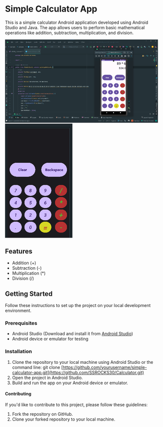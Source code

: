 # Simple Calculator App
This is a simple calculator Android application developed using Android Studio and Java. The app allows users to perform basic mathematical operations like addition, subtraction, multiplication, and division.

<img src="./assets/image2.png"></img>      
<img src="./assets/image1.png"></img>

## Features

- Addition (+)
- Subtraction (-)
- Multiplication (*)
- Division (/)

## Getting Started

Follow these instructions to set up the project on your local development environment.

### Prerequisites

- Android Studio (Download and install it from [Android Studio](https://developer.android.com/studio))
- Android device or emulator for testing

### Installation

1. Clone the repository to your local machine using Android Studio or the command line:
   git clone [https://github.com/yourusername/simple-calculator-app.git](https://github.com/SSROCKS30/Calculator.git)
2. Open the project in Android Studio.
3. Build and run the app on your Android device or emulator.

#### Contributing

If you'd like to contribute to this project, please follow these guidelines:

1. Fork the repository on GitHub.
2. Clone your forked repository to your local machine.
